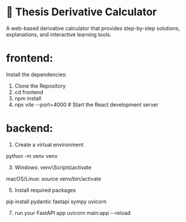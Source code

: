 # 📘 Thesis Derivative Calculator

A web-based derivative calculator that provides step-by-step solutions, explanations, and interactive learning tools.

# frontend:
Install the dependencies:
1. Clone the Repository
2. cd frontend
3. npm install
4. npx vite --port=4000 # Start the React development server

# backend:
1. Create a virtual environment
   
  python -m venv venv
  
3. Windows:
  venv\Scripts\activate

  macOS/Linux:
  source venv/bin/activate
  
5. Install required packages
   
  pip install pydantic fastapi sympy uvicorn
  
7. run your FastAPI app
uvicorn main:app --reload
